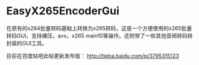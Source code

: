 # EasyX265EncoderGui
在原有的x264批量转码基础上转换为x265转码，这是一个方便使用的x265批量转码GUI，支持裸压，avs，x265 main10等操作。还附带了一些其他音频转码转封装的GUI工具。

目前在百度贴吧此帖更新发布版：
http://tieba.baidu.com/p/3795315123
